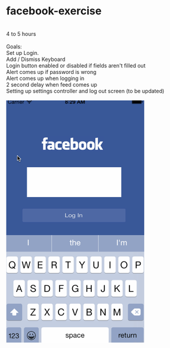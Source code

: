 # facebook-exercise

<br> 4 to 5 hours
<br>
<br> Goals:
<br> Set up Login.
<br> Add / Dismiss Keyboard
<br> Login button enabled or disabled if fields aren't filled out
<br> Alert comes up if password is wrong
<br> Alert comes up when logging in
<br> 2 second delay when feed comes up
<br> Setting up settings controller and log out screen (to be updated)
<br>
<br> <img src="https://github.com/asianxjay/facebook-exercise/blob/master/facebook_exercise.gif">
